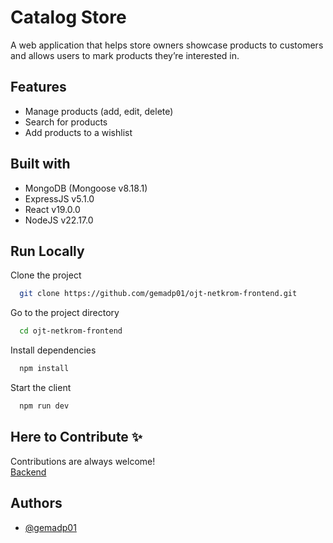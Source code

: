 # Catalog Store

A web application that helps store owners showcase products to customers and allows users to mark products they’re interested in.

## Features

- Manage products (add, edit, delete)
- Search for products
- Add products to a wishlist

## Built with

- MongoDB (Mongoose v8.18.1)
- ExpressJS v5.1.0
- React v19.0.0
- NodeJS v22.17.0

## Run Locally

Clone the project

```bash
  git clone https://github.com/gemadp01/ojt-netkrom-frontend.git
```

Go to the project directory

```bash
  cd ojt-netkrom-frontend
```

Install dependencies

```bash
  npm install
```

Start the client

```bash
  npm run dev
```

## Here to Contribute ✨

Contributions are always welcome!   
[Backend](https://github.com/gemadp01/ojt-netkrom-backend)

## Authors

- [@gemadp01](https://www.github.com/gemadp01)
